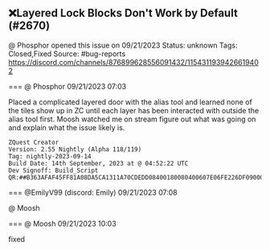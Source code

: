 ## ❌Layered Lock Blocks Don't Work by Default (#2670)
@ Phosphor opened this issue on 09/21/2023
Status: unknown
Tags: Closed,Fixed
Source: #bug-reports https://discord.com/channels/876899628556091432/1154311939426619402


=== @ Phosphor 09/21/2023 07:03

Placed a complicated layered door with the alias tool and learned none of the tiles show up in ZC until each layer has been interacted with outside the alias tool first. Moosh watched me on stream figure out what was going on and explain what the issue likely is.
```
ZQuest Creator
Version: 2.55 Nightly (Alpha 118/119)
Tag: nightly-2023-09-14
Build Date: 14th September, 2023 at @ 04:52:22 UTC
Dev Signoff: Build_Script
QR:##B363AFAF45FF81A08DA5CA1311A70CDEDD08400180080400607E06FE226DF0900043020400BF8201128E5864E00000000000D0B2F41E0000000000000000000000000000000001000000000000000000098083E61F080000000000000000000000000000##
```

=== @EmilyV99 (discord: Emily) 09/21/2023 07:08

@ Moosh

=== @ Moosh 09/21/2023 10:03

fixed
